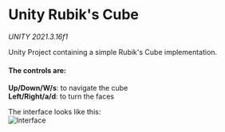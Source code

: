 # Unity Rubik's Cube

*UNITY 2021.3.16f1*

Unity Project containing a simple Rubik's Cube implementation. <br/>

#### The controls are:
**Up/Down/W/s**: to navigate the cube<br/>
**Left/Right/a/d**: to turn the faces<br/>

The interface looks like this:<br/>
![Interface](/picture/cubecube.png)